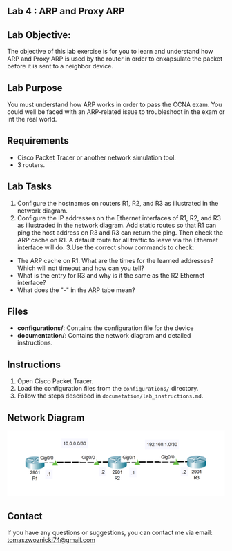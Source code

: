 ## Lab 4 : ARP and Proxy ARP

## Lab Objective:
The objective of this lab exercise is for you to learn and understand how ARP and Proxy ARP is used by the router in order to enxapsulate the packet before it is sent to a neighbor device.

## Lab Purpose
You must understand how ARP works in order to pass the CCNA exam. You could well be faced with an ARP-related issue to troubleshoot in the exam or int the real world.

## Requirements
- Cisco Packet Tracer or another network simulation tool.
- 3 routers.

## Lab Tasks 
1. Configure the hostnames on routers R1, R2, and R3 as illustrated in the network diagram.
2. Configure the IP addresses on the Ethernet interfaces of R1, R2, and R3 as illustraded in the network diagram. Add static routes so that R1 can ping the host address on R3 and R3 can return the ping. Then check the ARP cache on R1. A default route for all traffic to leave via the Ethernet interface will do.
3.Use the correct show commands to check:
- The ARP cache on R1. What are the times for the learned addresses? Which will not timeout and how can you tell?
- What is the entry for R3 and why is it the same as the R2 Ethernet interface?
- What does the "-" in the ARP tabe mean?

## Files
- **configurations/**: Contains the configuration file for the device
- **documentation/**: Contains the network diagram and detailed instructions.

## Instructions
1. Open Cisco Packet Tracer.
2. Load the configuration files from the `configurations/` directory.
3. Follow the steps described in `documetation/lab_instructions.md`.

## Network Diagram
![Network Diagram](Documentation/network_diagram.png)

## Contact 
If you have any questions or suggestions, you can contact me via email: tomaszwoznicki74@gmail.com
